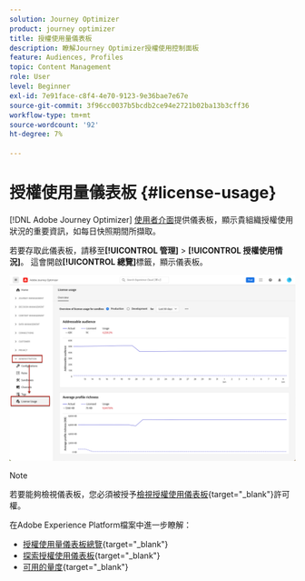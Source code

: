 ```yaml
---
solution: Journey Optimizer
product: journey optimizer
title: 授權使用量儀表板
description: 瞭解Journey Optimizer授權使用控制面板
feature: Audiences, Profiles
topic: Content Management
role: User
level: Beginner
exl-id: 7e91face-c8f4-4e70-9123-9e36bae7e67e
source-git-commit: 3f96cc0037b5bcdb2ce94e2721b02ba13b3cff36
workflow-type: tm+mt
source-wordcount: '92'
ht-degree: 7%

---
```


# 授權使用量儀表板 {#license-usage}

[!DNL Adobe Journey Optimizer] [使用者介面](../start/user-interface.md)提供儀表板，顯示貴組織授權使用狀況的重要資訊，如每日快照期間所擷取。

若要存取此儀表板，請移至&#x200B;**[!UICONTROL 管理]** > **[!UICONTROL 授權使用情況]**。 這會開啟&#x200B;**[!UICONTROL 總覽]**&#x200B;標籤，顯示儀表板。

![](assets/license-usage-dashboard.png)

>[!NOTE]
>
>若要能夠檢視儀表板，您必須被授予[檢視授權使用儀表板](https://experienceleague.adobe.com/docs/experience-platform/dashboards/permissions.html#available-permissions){target="_blank"}許可權。

在Adobe Experience Platform檔案中進一步瞭解：

* [授權使用量儀表板總覽](https://experienceleague.adobe.com/docs/experience-platform/dashboards/guides/license-usage.html){target="_blank"}
* [探索授權使用儀表板](https://experienceleague.adobe.com/docs/experience-platform/dashboards/guides/license-usage.html#exploring-the-license-usage-dashboard){target="_blank"}
* [可用的量度](https://experienceleague.adobe.com/docs/experience-platform/dashboards/guides/license-usage.html?lang=zh-Hant#available-metrics){target="_blank"}
